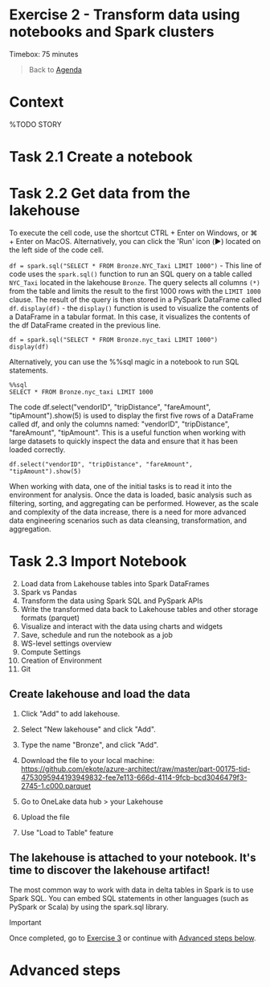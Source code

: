 # Exercise 2 - Transform data using notebooks and Spark clusters 

Timebox: 75 minutes
> Back to [Agenda](./../README.md#agenda)


# Context
%TODO STORY


# Task 2.1 Create a notebook




# Task 2.2 Get data from the lakehouse

To execute the cell code, use the shortcut CTRL + Enter on Windows, or ⌘ + Enter on MacOS. Alternatively, you can click the 'Run' icon (▶️) located on the left side of the code cell.

`df = spark.sql("SELECT * FROM Bronze.NYC_Taxi LIMIT 1000")` - This line of code uses the `spark.sql()` function to run an SQL query on a table called `NYC_Taxi` located in the lakehouse `Bronze`. The query selects all columns `(*)` from the table and limits the result to the first 1000 rows with the `LIMIT 1000` clause. The result of the query is then stored in a PySpark DataFrame called `df`.
`display(df)` - the `display()` function is used to visualize the contents of a DataFrame in a tabular format. In this case, it visualizes the contents of the df DataFrame created in the previous line.

```pyspark
df = spark.sql("SELECT * FROM Bronze.nyc_taxi LIMIT 1000")
display(df)
```
Alternatively, you can use the %%sql magic in a notebook to run SQL statements.

```
%%sql
SELECT * FROM Bronze.nyc_taxi LIMIT 1000
```

The code df.select("vendorID", "tripDistance", "fareAmount", "tipAmount").show(5) is used to display the first five rows of a DataFrame called df, and only the columns named: "vendorID", "tripDistance", "fareAmount", "tipAmount". This is a useful function when working with large datasets to quickly inspect the data and ensure that it has been loaded correctly.

`df.select("vendorID", "tripDistance", "fareAmount", "tipAmount").show(5)`

When working with data, one of the initial tasks is to read it into the environment for analysis. Once the data is loaded, basic analysis such as filtering, sorting, and aggregating can be performed. However, as the scale and complexity of the data increase, there is a need for more advanced data engineering scenarios such as data cleansing, transformation, and aggregation. 


# Task 2.3 Import Notebook



2. Load data from Lakehouse tables into Spark DataFrames
3. Spark vs Pandas
3. Transform the data using Spark SQL and PySpark APIs
4. Write the transformed data back to Lakehouse tables and other storage formats (parquet)
5. Visualize and interact with the data using charts and widgets 
6. Save, schedule and run the notebook as a job 
7. WS-level settings overview 
8. Compute Settings
8. Creation of Environment
9. Git 





## Create lakehouse and load the data

1. Click "Add" to add lakehouse.

2. Select "New lakehouse" and click "Add".

3. Type the name "Bronze", and click "Add".

4. Download the file to your local machine: https://github.com/ekote/azure-architect/raw/master/part-00175-tid-4753095944193949832-fee7e113-666d-4114-9fcb-bcd3046479f3-2745-1.c000.parquet

5. Go to OneLake data hub > your Lakehouse

6. Upload the file

7. Use "Load to Table" feature


## The lakehouse is attached to your notebook. It's time to discover the lakehouse artifact!



The most common way to work with data in delta tables in Spark is to use Spark SQL. You can embed SQL statements in other languages (such as PySpark or Scala) by using the spark.sql library.









> [!IMPORTANT]
> Once completed, go to [Exercise 3](./../exercise-3/exercise-3.md) or continue with [Advanced steps below](#advanced-steps).


# Advanced steps